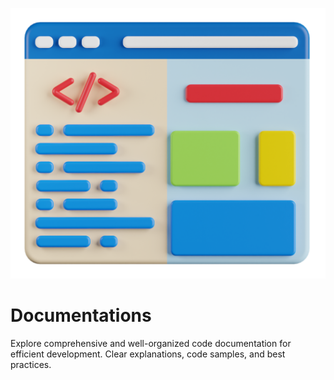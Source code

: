 
![bannerimg](<img/programming-language-3d-illustra.png>)

# Documentations
 Explore comprehensive and well-organized code documentation for efficient development. Clear explanations, code samples, and best practices.
